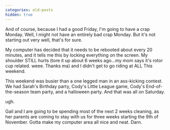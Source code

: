 ```yaml
---
categories: old-posts
hidden: true
---
```


And of course, because I had a good Friday, I'm going to have a crap Monday. Well, I might not have an entirely bad crap Monday. But it's not starting out very well, that's for sure.

My computer has decided that it needs to be rebooted about every 20 minutes, and it tells me this by locking everything on the screen. My shoulder STILL hurts (tore it up about 6 weeks ago...my mom says it's rotor cup related. weee. Thanks ma) and I didn't get to go riding at ALL This weekend.

This weekend was busier than a one legged man in an ass-kicking contest. We had Sarah's Birthday party, Cody's Little League game, Cody's End-of-the-season team party, and a halloween party. And that was all on Saturday.

ugh.

Gail and I are going to be spending most of the next 2 weeks cleaning, as her parents are coming to stay with us for three weeks starting the 9th of November. Gotta make my computer area all nice and neat. Darn.
